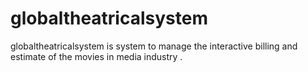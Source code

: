 globaltheatricalsystem
======================

globaltheatricalsystem  is system to manage the interactive billing and estimate of the movies in media industry .